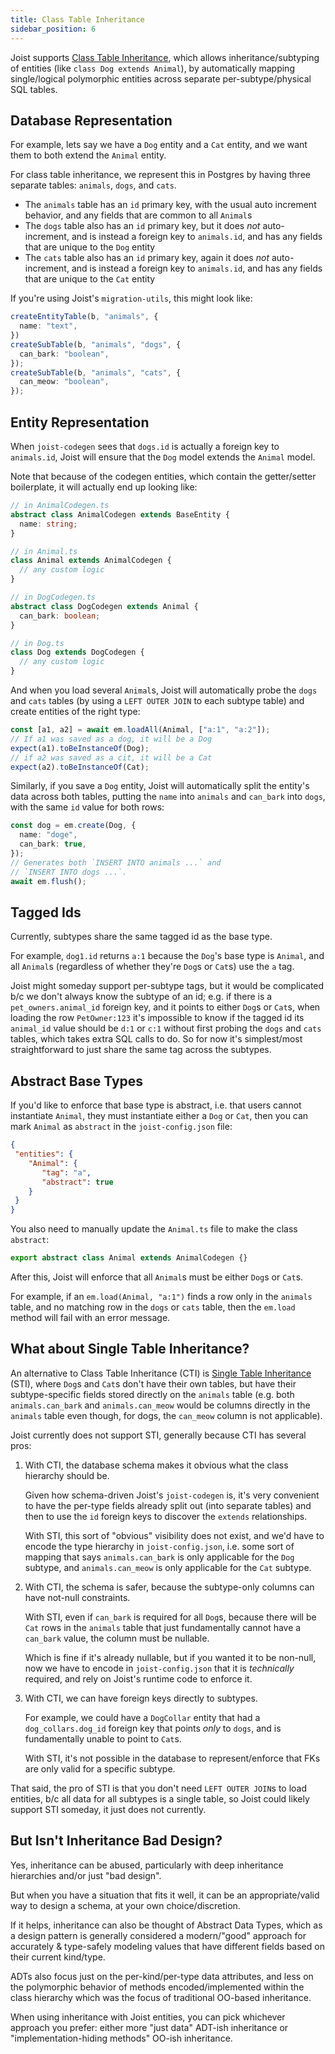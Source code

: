 ```yaml
---
title: Class Table Inheritance
sidebar_position: 6
---
```


Joist supports [Class Table Inheritance](https://www.martinfowler.com/eaaCatalog/classTableInheritance.html), which allows inheritance/subtyping of entities (like `class Dog extends Animal`), by automatically mapping single/logical polymorphic entities across separate per-subtype/physical SQL tables.

## Database Representation

For example, lets say we have a `Dog` entity and a `Cat` entity, and we want them to both extend the `Animal` entity.

For class table inheritance, we represent this in Postgres by having three separate tables: `animals`, `dogs`, and `cats`.

* The `animals` table has an `id` primary key, with the usual auto increment behavior, and any fields that are common to all `Animal`s
* The `dogs` table also has an `id` primary key, but it does _not_ auto-increment, and is instead a foreign key to `animals.id`, and has any fields that are unique to the `Dog` entity
* The `cats` table also has an `id` primary key, again it does _not_ auto-increment, and is instead a foreign key to `animals.id`, and has any fields that are unique to the `Cat` entity

If you're using Joist's `migration-utils`, this might look like:

```typescript
createEntityTable(b, "animals", {
  name: "text",
})
createSubTable(b, "animals", "dogs", {
  can_bark: "boolean",
});
createSubTable(b, "animals", "cats", {
  can_meow: "boolean",
});
```

## Entity Representation

When `joist-codegen` sees that `dogs.id` is actually a foreign key to `animals.id`, Joist will ensure that the `Dog` model extends the `Animal` model.

Note that because of the codegen entities, which contain the getter/setter boilerplate, it will actually end up looking like:

```typescript
// in AnimalCodegen.ts
abstract class AnimalCodegen extends BaseEntity {
  name: string;
}

// in Animal.ts
class Animal extends AnimalCodegen {
  // any custom logic
}

// in DogCodegen.ts
abstract class DogCodegen extends Animal {
  can_bark: boolean;
}

// in Dog.ts
class Dog extends DogCodegen {
  // any custom logic
}
```

And when you load several `Animal`s, Joist will automatically probe the `dogs` and `cats` tables (by using a `LEFT OUTER JOIN` to each subtype table) and create entities of the right type:

```typescript
const [a1, a2] = await em.loadAll(Animal, ["a:1", "a:2"]);
// If a1 was saved as a dog, it will be a Dog
expect(a1).toBeInstanceOf(Dog);
// if a2 was saved as a cit, it will be a Cat
expect(a2).toBeInstanceOf(Cat);
``` 

Similarly, if you save a `Dog` entity, Joist will automatically split the entity's data across both tables, putting the `name` into `animals` and `can_bark` into `dogs`, with the same `id` value for both rows:

```typescript
const dog = em.create(Dog, {
  name: "doge",
  can_bark: true,
});
// Generates both `INSERT INTO animals ...` and
// `INSERT INTO dogs ...`.
await em.flush();
```

## Tagged Ids

Currently, subtypes share the same tagged id as the base type.

For example, `dog1.id` returns `a:1` because the `Dog`'s base type is `Animal`, and all `Animal`s (regardless of whether they're `Dog`s or `Cat`s) use the `a` tag.

Joist might someday support per-subtype tags, but it would be complicated b/c we don't always know the subtype of an id; e.g. if there is a `pet_owners.animal_id` foreign key, and it points to either `Dog`s or `Cat`s, when loading the row `PetOwner:123` it's impossible to know if the tagged id its `animal_id` value should be `d:1` or `c:1` without first probing the `dogs` and `cats` tables, which takes extra SQL calls to do. So for now it's simplest/most straightforward to just share the same tag across the subtypes.

## Abstract Base Types

If you'd like to enforce that base type is abstract, i.e. that users cannot instantiate `Animal`, they must instantiate either a `Dog` or `Cat`, then you can mark `Animal` as `abstract` in the `joist-config.json` file:

```json
{
 "entities": {
    "Animal": {
       "tag": "a",
       "abstract": true
    }
 }
}
```

You also need to manually update the `Animal.ts` file to make the class `abstract`:

```typescript
export abstract class Animal extends AnimalCodegen {}
```

After this, Joist will enforce that all `Animal`s must be either `Dog`s or `Cat`s.

For example, if an `em.load(Animal, "a:1")` finds a row only in the `animals` table, and no matching row in the `dogs` or `cats` table, then the `em.load` method will fail with an error message.

## What about Single Table Inheritance?

An alternative to Class Table Inheritance (CTI) is [Single Table Inheritance](https://www.martinfowler.com/eaaCatalog/singleTableInheritance.html) (STI), where `Dog`s and `Cat`s don't have their own tables, but have their subtype-specific fields stored directly on the `animals` table (e.g. both `animals.can_bark` and `animals.can_meow` would be columns directly in the `animals` table even though, for dogs, the `can_meow` column is not applicable).

Joist currently does not support STI, generally because CTI has several pros:

1. With CTI, the database schema makes it obvious what the class hierarchy should be.

   Given how schema-driven Joist's `joist-codegen` is, it's very convenient to have the per-type fields already split out (into separate tables) and then to use the `id` foreign keys to discover the `extends` relationships.

   With STI, this sort of "obvious" visibility does not exist, and we'd have to encode the type hierarchy in `joist-config.json`, i.e. some sort of mapping that says `animals.can_bark` is only applicable for the `Dog` subtype, and `animals.can_meow` is only applicable for the `Cat` subtype.

2. With CTI, the schema is safer, because the subtype-only columns can have not-null constraints.

   With STI, even if `can_bark` is required for all `Dog`s, because there will be `Cat` rows in the `animals` table that just fundamentally cannot have a `can_bark` value, the column must be nullable.

   Which is fine if it's already nullable, but if you wanted it to be non-null, now we have to encode in `joist-config.json` that it is _technically_ required, and rely on Joist's runtime code to enforce it.

3. With CTI, we can have foreign keys directly to subtypes.

   For example, we could have a `DogCollar` entity that had a `dog_collars.dog_id` foreign key that points _only_ to `dogs`, and is fundamentally unable to point to `Cat`s.

   With STI, it's not possible in the database to represent/enforce that FKs are only valid for a specific subtype.

That said, the pro of STI is that you don't need `LEFT OUTER JOIN`s to load entities, b/c all data for all subtypes is a single table, so Joist could likely support STI someday, it just does not currently.

## But Isn't Inheritance Bad Design?

Yes, inheritance can be abused, particularly with deep inheritance hierarchies and/or just "bad design".

But when you have a situation that fits it well, it can be an appropriate/valid way to design a schema, at your own choice/discretion.

If it helps, inheritance can also be thought of Abstract Data Types, which as a design pattern is generally considered a modern/"good" approach for accurately & type-safely modeling values that have different fields based on their current kind/type.

ADTs also focus just on the per-kind/per-type data attributes, and less on the polymorphic behavior of methods encoded/implemented within the class hierarchy which was the focus of traditional OO-based inheritance.

When using inheritance with Joist entities, you can pick whichever approach you prefer: either more "just data" ADT-ish inheritance or "implementation-hiding methods" OO-ish inheritance.


